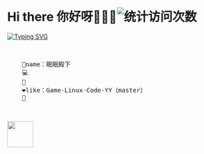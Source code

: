 
# Hi there 你好呀👋👋👋![ 统计访问次数](https://profile-counter.glitch.me/yyoath/count.svg)


[![Typing SVG](https://readme-typing-svg.demolab.com?font=Fira+Code&size=30&pause=1000&color=B9AAF7&center=true&vCenter=true&multiline=true&random=true&width=435&lines=%E5%A6%82%E6%9E%9C%E6%B2%A1%E6%9C%89%E5%85%89%EF%BC%8C%E6%8A%AC%E5%A4%B4%E7%9C%8B%E7%9C%8B%E6%9C%88%E4%BA%AE)](https://git.io/typing-svg)


<br>
    <pre>
    🍒name：眠眠殿下
    💻 
    📖
    ❤️like：Game·Linux·Code·YY（master）
    🐾
    </pre>
<br>

<img src="https://raw.githubusercontent.com/innng/innng/master/assets/kyubey.gif" height="60"/>
